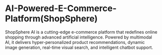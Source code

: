 # AI-Powered-E-Commerce-Platform(ShopSphere)
ShopSphere AI is a cutting-edge e-commerce platform that redefines online shopping through advanced artificial intelligence. Powered by multimodal AI, it delivers hyper-personalized product recommendations, dynamic image generation, real-time visual search, and intelligent chatbot support. 
